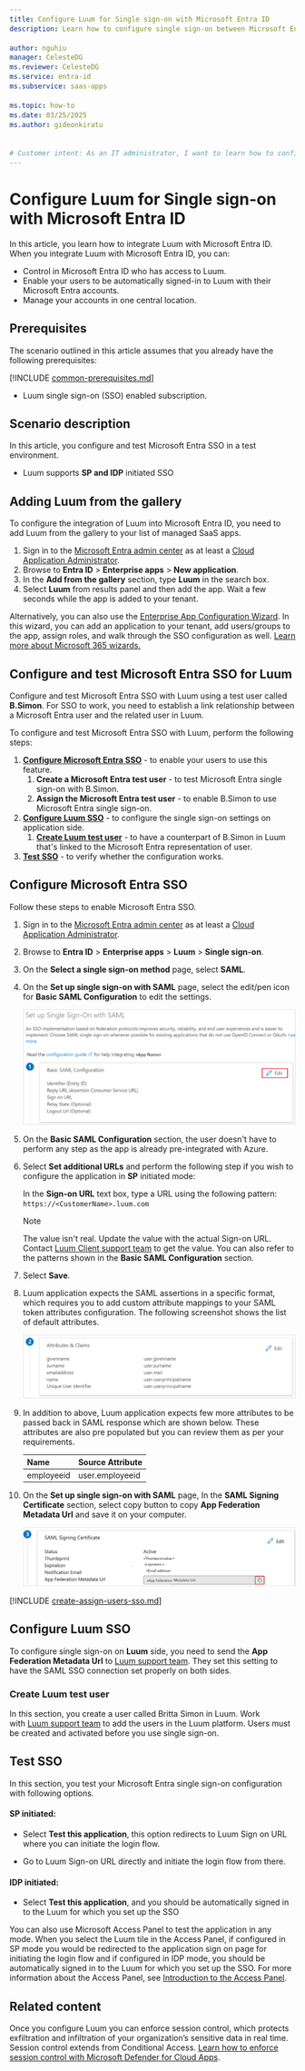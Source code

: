 ```yaml
---
title: Configure Luum for Single sign-on with Microsoft Entra ID
description: Learn how to configure single sign-on between Microsoft Entra ID and Luum.

author: nguhiu
manager: CelesteDG
ms.reviewer: CelesteDG
ms.service: entra-id
ms.subservice: saas-apps

ms.topic: how-to
ms.date: 03/25/2025
ms.author: gideonkiratu


# Customer intent: As an IT administrator, I want to learn how to configure single sign-on between Microsoft Entra ID and Luum so that I can control who has access to Luum, enable automatic sign-in with Microsoft Entra accounts, and manage my accounts in one central location.
---
```


# Configure Luum for Single sign-on with Microsoft Entra ID

In this article,  you learn how to integrate Luum with Microsoft Entra ID. When you integrate Luum with Microsoft Entra ID, you can:

* Control in Microsoft Entra ID who has access to Luum.
* Enable your users to be automatically signed-in to Luum with their Microsoft Entra accounts.
* Manage your accounts in one central location.

## Prerequisites
The scenario outlined in this article assumes that you already have the following prerequisites:

[!INCLUDE [common-prerequisites.md](~/identity/saas-apps/includes/common-prerequisites.md)]
* Luum single sign-on (SSO) enabled subscription.

## Scenario description

In this article,  you configure and test Microsoft Entra SSO in a test environment.

* Luum supports **SP and IDP** initiated SSO

## Adding Luum from the gallery

To configure the integration of Luum into Microsoft Entra ID, you need to add Luum from the gallery to your list of managed SaaS apps.

1. Sign in to the [Microsoft Entra admin center](https://entra.microsoft.com) as at least a [Cloud Application Administrator](~/identity/role-based-access-control/permissions-reference.md#cloud-application-administrator).
1. Browse to **Entra ID** > **Enterprise apps** > **New application**.
1. In the **Add from the gallery** section, type **Luum** in the search box.
1. Select **Luum** from results panel and then add the app. Wait a few seconds while the app is added to your tenant.

 Alternatively, you can also use the [Enterprise App Configuration Wizard](https://portal.office.com/AdminPortal/home?Q=Docs#/azureadappintegration). In this wizard, you can add an application to your tenant, add users/groups to the app, assign roles, and walk through the SSO configuration as well. [Learn more about Microsoft 365 wizards.](/microsoft-365/admin/misc/azure-ad-setup-guides)


<a name='configure-and-test-azure-ad-sso-for-luum'></a>

## Configure and test Microsoft Entra SSO for Luum

Configure and test Microsoft Entra SSO with Luum using a test user called **B.Simon**. For SSO to work, you need to establish a link relationship between a Microsoft Entra user and the related user in Luum.

To configure and test Microsoft Entra SSO with Luum, perform the following steps:

1. **[Configure Microsoft Entra SSO](#configure-azure-ad-sso)** - to enable your users to use this feature.
    1. **Create a Microsoft Entra test user** - to test Microsoft Entra single sign-on with B.Simon.
    1. **Assign the Microsoft Entra test user** - to enable B.Simon to use Microsoft Entra single sign-on.
1. **[Configure Luum SSO](#configure-luum-sso)** - to configure the single sign-on settings on application side.
    1. **[Create Luum test user](#create-luum-test-user)** - to have a counterpart of B.Simon in Luum that's linked to the Microsoft Entra representation of user.
1. **[Test SSO](#test-sso)** - to verify whether the configuration works.

<a name='configure-azure-ad-sso'></a>

## Configure Microsoft Entra SSO

Follow these steps to enable Microsoft Entra SSO.

1. Sign in to the [Microsoft Entra admin center](https://entra.microsoft.com) as at least a [Cloud Application Administrator](~/identity/role-based-access-control/permissions-reference.md#cloud-application-administrator).
1. Browse to **Entra ID** > **Enterprise apps** > **Luum** > **Single sign-on**.
1. On the **Select a single sign-on method** page, select **SAML**.
1. On the **Set up single sign-on with SAML** page, select the edit/pen icon for **Basic SAML Configuration** to edit the settings.

   ![Edit Basic SAML Configuration](common/edit-urls.png)

1. On the **Basic SAML Configuration** section, the user doesn't have to perform any step as the app is already pre-integrated with Azure.

1. Select **Set additional URLs** and perform the following step if you wish to configure the application in **SP** initiated mode:

    In the **Sign-on URL** text box, type a URL using the following pattern:
    `https://<CustomerName>.luum.com`

    > [!NOTE]
	> The value isn't real. Update the value with the actual Sign-on URL. Contact [Luum Client support team](mailto:support@luum.com) to get the value. You can also refer to the patterns shown in the **Basic SAML Configuration** section.

1. Select **Save**.

1. Luum application expects the SAML assertions in a specific format, which requires you to add custom attribute mappings to your SAML token attributes configuration. The following screenshot shows the list of default attributes.

	![image](common/default-attributes.png)

1. In addition to above, Luum application expects few more attributes to be passed back in SAML response which are shown below. These attributes are also pre populated but you can review them as per your requirements.
	
	| Name |  Source Attribute|
	| ------------- | --------- |
	| employeeid | user.employeeid |

1. On the **Set up single sign-on with SAML** page, In the **SAML Signing Certificate** section, select copy button to copy **App Federation Metadata Url** and save it on your computer.

	![The Certificate download link](common/copy-metadataurl.png)
<a name='create-an-azure-ad-test-user'></a>

[!INCLUDE [create-assign-users-sso.md](~/identity/saas-apps/includes/create-assign-users-sso.md)]

## Configure Luum SSO

To configure single sign-on on **Luum** side, you need to send the **App Federation Metadata Url** to [Luum support team](mailto:support@luum.com). They set this setting to have the SAML SSO connection set properly on both sides.

### Create Luum test user

In this section, you create a user called Britta Simon in Luum. Work with [Luum support team](mailto:support@luum.com) to add the users in the Luum platform. Users must be created and activated before you use single sign-on.

## Test SSO 

In this section, you test your Microsoft Entra single sign-on configuration with following options. 

#### SP initiated:

* Select **Test this application**, this option redirects to Luum Sign on URL where you can initiate the login flow.  

* Go to Luum Sign-on URL directly and initiate the login flow from there.

#### IDP initiated:

* Select **Test this application**, and you should be automatically signed in to the Luum for which you set up the SSO 

You can also use Microsoft Access Panel to test the application in any mode. When you select the Luum tile in the Access Panel, if configured in SP mode you would be redirected to the application sign on page for initiating the login flow and if configured in IDP mode, you should be automatically signed in to the Luum for which you set up the SSO. For more information about the Access Panel, see [Introduction to the Access Panel](https://support.microsoft.com/account-billing/sign-in-and-start-apps-from-the-my-apps-portal-2f3b1bae-0e5a-4a86-a33e-876fbd2a4510).


## Related content

Once you configure Luum you can enforce session control, which protects exfiltration and infiltration of your organization’s sensitive data in real time. Session control extends from Conditional Access. [Learn how to enforce session control with Microsoft Defender for Cloud Apps](/cloud-app-security/proxy-deployment-any-app).

